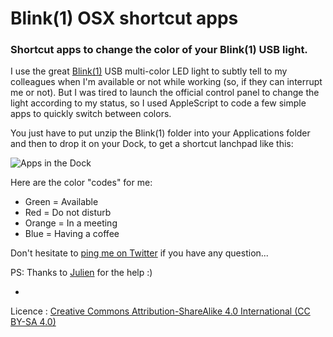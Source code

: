 # Blink(1) OSX shortcut apps
### Shortcut apps to change the color of your Blink(1) USB light.

I use the great [Blink(1)](http://blink1.thingm.com/) USB multi-color LED light to subtly tell to my colleagues when I'm available or not while working (so, if they can interrupt me or not).
But I was tired to launch the official control panel to change the light according to my status, so I used AppleScript to code a few simple apps to quickly switch between colors.

You just have to put unzip the Blink(1) folder into your Applications folder and then to drop it on your Dock, to get a shortcut lanchpad like this:

![Apps in the Dock](https://dl.dropboxusercontent.com/u/7430783/img/blink_apps.png)

Here are the color "codes" for me:
- Green = Available
- Red = Do not disturb
- Orange = In a meeting
- Blue = Having a coffee

Don't hesitate to [ping me on Twitter](http://twitter.com/skynebula) if you have any question...

PS: Thanks to [Julien](https://github.com/JulienRamel) for the help :)

-

Licence : [Creative Commons Attribution-ShareAlike 4.0 International (CC BY-SA 4.0)](http://creativecommons.org/licenses/by-sa/4.0/)
